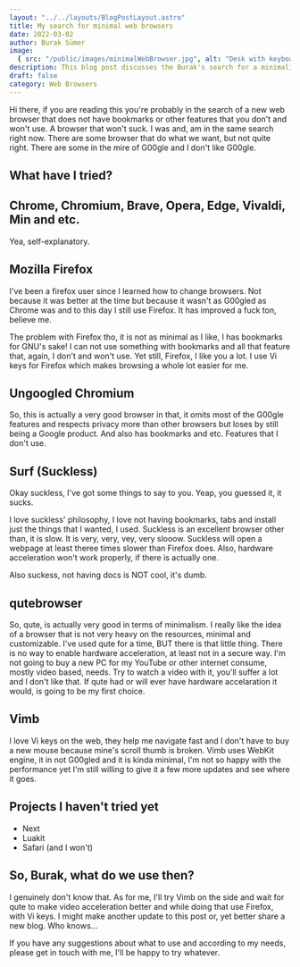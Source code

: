 ```yaml
---
layout: "../../layouts/BlogPostLayout.astro"
title: My search for minimal web browsers
date: 2022-03-02
author: Burak Sümer
image:
  { src: "/public/images/minimalWebBrowser.jpg", alt: "Desk with keyboard" }
description: This blog post discusses the Burak's search for a minimalistic web browser, and their experiences trying various browsers including Firefox, Ungoogled Chromium, Surf, and qutebrowser. The author invites readers to contact them with suggestions for alternative browsers that meet their needs.
draft: false
category: Web Browsers
---
```


Hi there, if you are reading this you're probably in the search of a new web browser that does not have bookmarks or other features that you don't and won't use. A browser that won't suck. I was and, am in the same search right now. There are some browser that do what we want, but not quite right. There are some in the mire of G00gle and I don't like G00gle.

## What have I tried?

## Chrome, Chromium, Brave, Opera, Edge, Vivaldi, Min and etc.

Yea, self-explanatory.

## Mozilla Firefox

I've been a firefox user since I learned how to change browsers. Not because it was better at the time but because it wasn't as G00gled as Chrome was and to this day I still use Firefox. It has improved a fuck ton, believe me.

The problem with Firefox tho, it is not as minimal as I like, I has bookmarks for GNU's sake! I can not use something with bookmarks and all that feature that, again, I don't and won't use. Yet still, Firefox, I like you a lot. I use Vi keys for Firefox which makes browsing a whole lot easier for me.

## Ungoogled Chromium

So, this is actually a very good browser in that, it omits most of the G00gle features and respects privacy more than other browsers but loses by still being a Google product. And also has bookmarks and etc. Features that I don't use.

## Surf (Suckless)

Okay suckless, I've got some things to say to you. Yeap, you guessed it, it sucks.

I love suckless' philosophy, I love not having bookmarks, tabs and install just the things that I wanted, I used. Suckless is an excellent browser other than, it is slow. It is very, very, vey, very slooow. Suckless will open a webpage at least theree times slower than Firefox does. Also, hardware acceleration won't work properly, if there is actually one.

Also suckess, not having docs is NOT cool, it's dumb.

## qutebrowser

So, qute, is actually very good in terms of minimalism. I really like the idea of a browser that is not very heavy on the resources, minimal and customizable. I've used qute for a time, BUT there is that little thing. There is no way to enable hardware acceleration, at least not in a secure way. I'm not going to buy a new PC for my YouTube or other internet consume, mostly video based, needs. Try to watch a video with it, you'll suffer a lot and I don't like that. If qute had or will ever have hardware accelaration it would, is going to be my first choice.

## Vimb

I love Vi keys on the web, they help me navigate fast and I don't have to buy a new mouse because mine's scroll thumb is broken. Vimb uses WebKit engine, it in not G00gled and it is kinda minimal, I'm not so happy with the performance yet I'm still willing to give it a few more updates and see where it goes.

## Projects I haven't tried yet

- Next
- Luakit
- Safari (and I won't)

## So, Burak, what do we use then?

I genuinely don't know that. As for me, I'll try Vimb on the side and wait for qute to make video acceleration better and while doing that use Firefox, with Vi keys. I might make another update to this post or, yet better share a new blog. Who knows...

If you have any suggestions about what to use and according to my needs, please get in touch with me, I'll be happy to try whatever.
